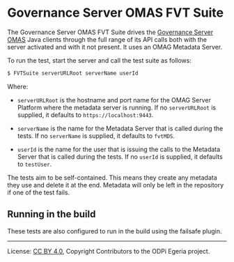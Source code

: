 <!-- SPDX-License-Identifier: CC-BY-4.0 -->
<!-- Copyright Contributors to the ODPi Egeria project. -->

# Governance Server OMAS FVT Suite

The Governance Server OMAS FVT Suite drives the 
[Governance Server OMAS](../../../../open-metadata-implementation/access-services/governance-engine/governance-engine-client)
Java clients through the
full range of its API calls both with the server activated and with it not present.
It uses an OMAG Metadata Server.

To run the test, start the server and call the test suite as follows:

```bash
$ FVTSuite serverURLRoot serverName userId
```

Where: 
* `serverURLRoot` is the hostname and port name for the OMAG Server Platform where the
metadata server is running.  If no `serverURLRoot` is supplied, it defaults to `https://localhost:9443`.

* `serverName` is the name for the Metadata Server that is called during the tests.
If no `serverName` is supplied, it defaults to `fvtMDS`.

* `userId` is the name for the user that is issuing the calls to the Metadata Server that is called during the tests.
If no `userId` is supplied, it defaults to `testUser`.


The tests aim to be self-contained.  This means they create any metadata
they use and delete it at the end.  Metadata will only be left in the repository
if one of the test fails.


## Running in the build

These tests are also configured to run in the build using the failsafe plugin.



----
License: [CC BY 4.0](https://creativecommons.org/licenses/by/4.0/),
Copyright Contributors to the ODPi Egeria project.